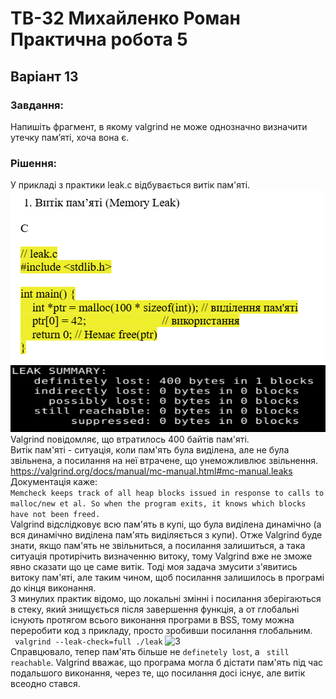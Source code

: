 # ТВ-32 Михайленко Роман Практична робота 5
## Варіант 13
### Завдання:
Напишіть фрагмент, в якому valgrind не може однозначно визначити утечку пам’яті, хоча вона є.
### Рішення:  
У прикладі з практики leak.c відбувається витік пам'яті.  
![1](images/1.png)  
![2](images/2.png)  
Valgrind повідомляє, що втратилось 400 байтів пам'яті.  
Витік пам'яті - ситуація, коли пам'ять була виділена, але не була звільнена, а посилання на неї втрачене, що унеможливлює звільнення.  
https://valgrind.org/docs/manual/mc-manual.html#mc-manual.leaks  
Документація каже:  
 ``Memcheck keeps track of all heap blocks issued in response to calls to malloc/new et al. So when the program exits, it knows which blocks have not been freed.``  
Valgrind відслідковує всю пам'ять в купі, що була виділена динамічно (а вся динамічно виділена пам'ять виділяється з купи). Отже Valgrind буде знати, якщо пам'ять не звільниться, а посилання залишиться, а така ситуація протирічить визначенню витоку, тому Valgrind вже не зможе явно сказати що це саме витік.
Тоді моя задача змусити з'явитись витоку пам'яті, але таким чином, щоб посилання залишилось в програмі до кінця виконання.  
З минулих практик відомо, що локальні змінні і посилання зберігаються в стеку, який знищується після завершення функція, а от глобальні існують протягом всього виконання програми в BSS, тому можна переробити код з прикладу, просто зробивши посилання глобальним.  
``` valgrind --leak-check=full ./leak```
![3](images/3.png)  
Справцювало, тепер пам'ять більше не ``definetely lost``, а `` still reachable``. Valgrind вважає, що програма могла б дістати пам'ять під час подальшого виконання, через те, що посилання досі існує, але витік всеодно стався.
